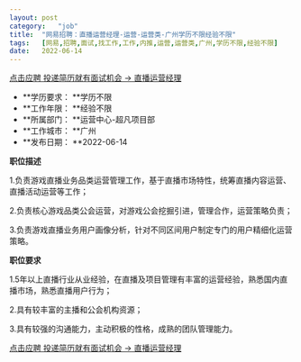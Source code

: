 ```yaml
---
layout:	post
category:	"job"
title:	"网易招聘：直播运营经理-运营-运营类-广州学历不限经验不限"
tags:	[网易,招聘,面试,找工作,工作,内推,运营,运营类,广州,学历不限,经验不限]
date:	2022-06-14
---
```


[点击应聘 投递简历就有面试机会 ->  直播运营经理](http://mobile.bole.netease.com/bole/boleDetail?id=19624&employeeId=346f03c3cda5f04c&key=all)



- **学历要求： **学历不限
- **工作年限： **经验不限
- **所属部门： **运营中心-超凡项目部
- **工作城市： **广州
- **发布日期： **2022-06-14



**职位描述**

1.负责游戏直播业务品类运营管理工作，基于直播市场特性，统筹直播内容运营、直播活动运营等工作；

2.负责核心游戏品类公会运营，对游戏公会挖掘引进，管理合作，运营策略负责；

3.负责游戏直播业务用户画像分析，针对不同区间用户制定专门的用户精细化运营策略。



**职位要求**

1.5年以上直播行业从业经验，在直播及项目管理有丰富的运营经验，熟悉国内直播市场，熟悉直播用户行为；

2.具有较丰富的主播和公会机构资源；

3.具有较强的沟通能力，主动积极的性格，成熟的团队管理能力。



[点击应聘 投递简历就有面试机会 ->  直播运营经理](http://mobile.bole.netease.com/bole/boleDetail?id=19624&employeeId=346f03c3cda5f04c&key=all)